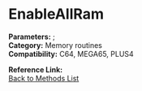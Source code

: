 # EnableAllRam

**Parameters:** ;  
**Category:** Memory routines  
**Compatibility:** C64, MEGA65, PLUS4  

**Reference Link:**  
[Back to Methods List](../../SUMMARY.md)
